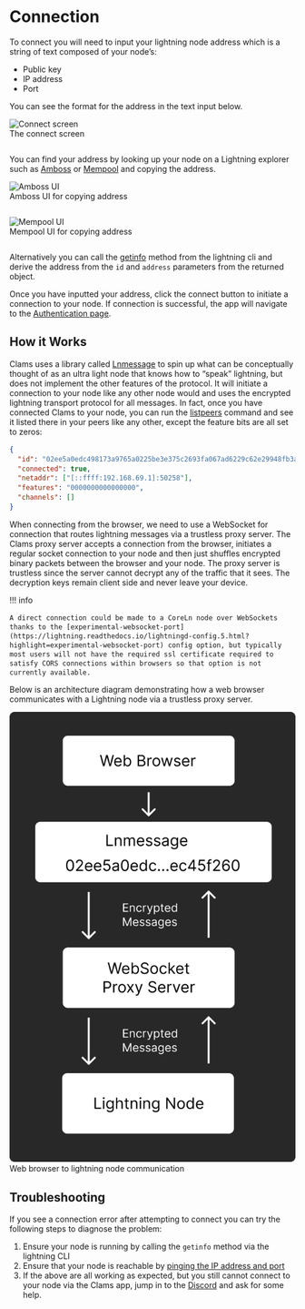 # Connection

To connect you will need to input your lightning node address which is a string of text composed of your node’s:

- Public key
- IP address
- Port

You can see the format for the address in the text input below.

<img alt="Connect screen" src="../assets/connection.png">
<figcaption style='margin: 0 0 2em 0;'>The connect screen</figcaption>

You can find your address by looking up your node on a Lightning explorer such as [Amboss](https://amboss.space/node/02df5ffe895c778e10f7742a6c5b8a0cefbe9465df58b92fadeb883752c8107c8f) or [Mempool](https://mempool.space/lightning/node/02df5ffe895c778e10f7742a6c5b8a0cefbe9465df58b92fadeb883752c8107c8f) and copying the address.

<img alt="Amboss UI" src="../assets/amboss-connect.png">
<figcaption style='margin: 0 0 2em 0;'>Amboss UI for copying address</figcaption>

<img alt="Mempool UI" src="../assets/mempool-connect.png">
<figcaption style='margin: 0 0 2em 0;'>Mempool UI for copying address</figcaption>

Alternatively you can call the [getinfo](https://lightning.readthedocs.io/lightning-getinfo.7.html) method from the lightning cli and derive the address from the `id` and `address` parameters from the returned object.

Once you have inputted your address, click the connect button to initiate a connection to your node. If connection is successful, the app will navigate to the [Authentication page](https://www.notion.so/Authentication-c40fb1abd68c463aa763788ecb64c191).

## How it Works

Clams uses a library called [Lnmessage](https://github.com/aaronbarnardsound/lnmessage) to spin up what can be conceptually thought of as an ultra light node that knows how to “speak” lightning, but does not implement the other features of the protocol. It will initiate a connection to your node like any other node would and uses the encrypted lightning transport protocol for all messages. In fact, once you have connected Clams to your node, you can run the [listpeers](https://lightning.readthedocs.io/lightning-listpeers.7.html) command and see it listed there in your peers like any other, except the feature bits are all set to zeros:

```json
{
  "id": "02ee5a0edc498173a9765a0225be3e375c2693fa067ad6229c62e29948fb3a9138",
  "connected": true,
  "netaddr": ["[::ffff:192.168.69.1]:50258"],
  "features": "0000000000000000",
  "channels": []
}
```

When connecting from the browser, we need to use a WebSocket for connection that routes lightning messages via a trustless proxy server. The Clams proxy server accepts a connection from the browser, initiates a regular socket connection to your node and then just shuffles encrypted binary packets between the browser and your node. The proxy server is trustless since the server cannot decrypt any of the traffic that it sees. The decryption keys remain client side and never leave your device.

!!! info

    A direct connection could be made to a CoreLn node over WebSockets thanks to the [experimental-websocket-port](https://lightning.readthedocs.io/lightningd-config.5.html?highlight=experimental-websocket-port) config option, but typically most users will not have the required ssl certificate required to satisfy CORS connections within browsers so that option is not currently available.

Below is an architecture diagram demonstrating how a web browser communicates with a Lightning node via a trustless proxy server.

<img alt="Architecture" src="../assets/connect-diagram.png">
<figcaption style='margin: 0 0 2em 0;'>Web browser to lightning node communication</figcaption>

## Troubleshooting

If you see a connection error after attempting to connect you can try the following steps to diagnose the problem:

1. Ensure your node is running by calling the `getinfo` method via the lightning CLI
2. Ensure that your node is reachable by [pinging the IP address and port](https://blog.christian-schou.dk/how-to-ping-ip-and-port-from-windows-or-linux/)
3. If the above are all working as expected, but you still cannot connect to your node via the Clams app, jump in to the [Discord](https://discord.gg/eWfHuJZVaB) and ask for some help.
